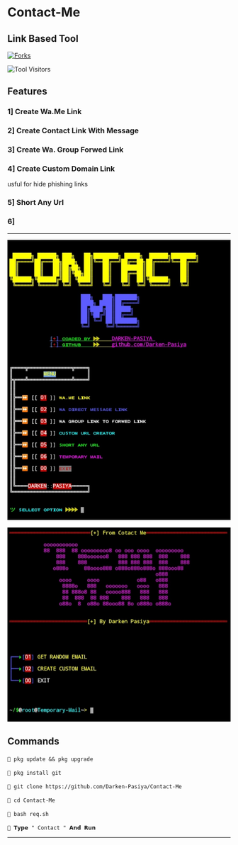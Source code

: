 # Contact-Me

## Link Based Tool

<a href="https://github.com/Anonymous-Zpt/T-banner4/network/members"><img title="Forks" src="https://img.shields.io/github/forks/Darken-Pasiya/Contact-Me?color=blue&style=flat-square"></a>

![Tool Visitors](https://visitor-badge.glitch.me/badge?page_id=Darken-Pasiya/Contact-Me&left_color=blueviolet&right_color=brightgreen)

## Features 

### 1] Create Wa.Me Link

### 2] Create Contact Link With Message 

### 3] Create Wa. Group Forwed Link

### 4] Create Custom Domain Link
 usful for hide phishing links

### 5] Short Any Url

### 6] 
----

<p align="center"><img src="https://github.com/Darken-Pasiya/Files/blob/main/contactme.jpg" alt="Bt">

<p align="center"><img src="https://github.com/Darken-Pasiya/Files/blob/main/tempmail.jpg" alt="Bt">

## Commands

`🎃 pkg update && pkg upgrade`

`🎃 pkg install git`

`🎃 git clone https://github.com/Darken-Pasiya/Contact-Me`

`🎃 cd Contact-Me`

`🎃 bash req.sh`

`🎃 𝗧𝘆𝗽𝗲 " Contact " 𝗔𝗻𝗱 𝗥𝘂𝗻 `

----
